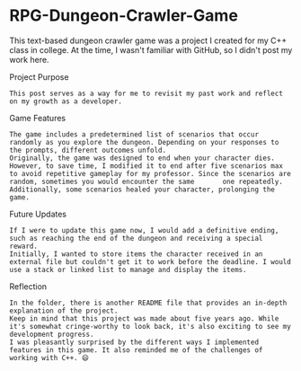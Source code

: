 # RPG-Dungeon-Crawler-Game
This text-based dungeon crawler game was a project I created for my C++ class in college. At the time, I wasn't familiar with GitHub, so I didn't post my work here.

Project Purpose

    This post serves as a way for me to revisit my past work and reflect on my growth as a developer.

Game Features

    The game includes a predetermined list of scenarios that occur randomly as you explore the dungeon. Depending on your responses to the prompts, different outcomes unfold.
    Originally, the game was designed to end when your character dies. However, to save time, I modified it to end after five scenarios max to avoid repetitive gameplay for my professor. Since the scenarios are random, sometimes you would encounter the same       one repeatedly. Additionally, some scenarios healed your character, prolonging the game.

Future Updates

    If I were to update this game now, I would add a definitive ending, such as reaching the end of the dungeon and receiving a special reward.
    Initially, I wanted to store items the character received in an external file but couldn't get it to work before the deadline. I would use a stack or linked list to manage and display the items.

Reflection

    In the folder, there is another README file that provides an in-depth explanation of the project.
    Keep in mind that this project was made about five years ago. While it's somewhat cringe-worthy to look back, it's also exciting to see my development progress.
    I was pleasantly surprised by the different ways I implemented features in this game. It also reminded me of the challenges of working with C++. 😄
